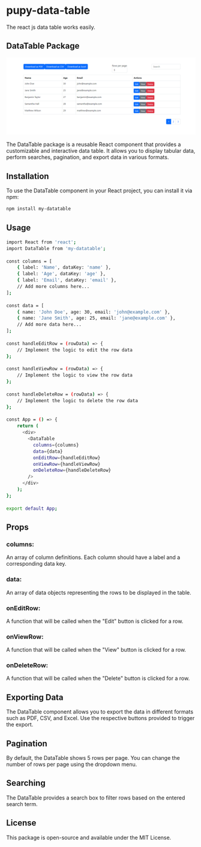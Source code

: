 # pupy-data-table
The react js data table works easily.


## DataTable Package

<img src="https://github.com/dilumsadeepa/pupy-data-table/blob/main/public/screenshot1.png?raw=true" >

The DataTable package is a reusable React component that provides a customizable and interactive data table. It allows you to display tabular data, perform searches, pagination, and export data in various formats.

## Installation

To use the DataTable component in your React project, you can install it via npm:

  ```bash
npm install my-datatable
```
  
## Usage
 
```bash
import React from 'react';
import DataTable from 'my-datatable';
  
const columns = [
    { label: 'Name', dataKey: 'name' },
    { label: 'Age', dataKey: 'age' },
    { label: 'Email', dataKey: 'email' },
    // Add more columns here...
];
  
const data = [
    { name: 'John Doe', age: 30, email: 'john@example.com' },
    { name: 'Jane Smith', age: 25, email: 'jane@example.com' },
    // Add more data here...
];
  
const handleEditRow = (rowData) => {
    // Implement the logic to edit the row data
};
  
const handleViewRow = (rowData) => {
    // Implement the logic to view the row data
};
  
const handleDeleteRow = (rowData) => {
    // Implement the logic to delete the row data
};
  
const App = () => {
    return (
      <div>
        <DataTable
          columns={columns}
          data={data}
          onEditRow={handleEditRow}
          onViewRow={handleViewRow}
          onDeleteRow={handleDeleteRow}
        />
      </div>
    );
};
  
export default App;
```


## Props

### columns: 
 An array of column definitions. Each column should have a label and a corresponding data key.

### data: 
 An array of data objects representing the rows to be displayed in the table.

### onEditRow: 
 A function that will be called when the "Edit" button is clicked for a row.

### onViewRow: 
 A function that will be called when the "View" button is clicked for a row.

### onDeleteRow: 
 A function that will be called when the "Delete" button is clicked for a row.


## Exporting Data

The DataTable component allows you to export the data in different formats such as PDF, CSV, and Excel. Use the respective buttons provided to trigger the export.


## Pagination

By default, the DataTable shows 5 rows per page. You can change the number of rows per page using the dropdown menu.


## Searching

The DataTable provides a search box to filter rows based on the entered search term.


## License

This package is open-source and available under the MIT License.
